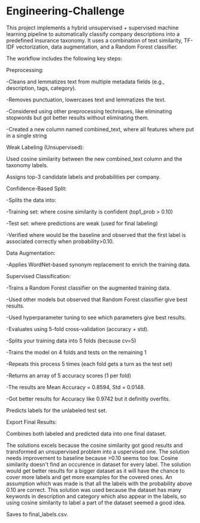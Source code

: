 # Engineering-Challenge
This project implements a hybrid unsupervised + supervised machine learning pipeline to automatically classify company descriptions into a predefined insurance taxonomy. It uses a combination of text similarity, TF-IDF vectorization, data augmentation, and a Random Forest classifier.

The workflow includes the following key steps:

Preprocessing:

-Cleans and lemmatizes text from multiple metadata fields (e.g., description, tags, category).

-Removes punctuation, lowercases text and lemmatizes the text.

-Considered using other preprocessing techniques, like eliminating stopwords but got better results without eliminating them.

-Created a new column named combined_text, where all features where put in a single string

Weak Labeling (Unsupervised):

Used cosine similarity between the new combined_text column and the taxonomy labels.

Assigns top-3 candidate labels and probabilities per company.

Confidence-Based Split:

-Splits the data into:

-Training set: where cosine similarity is confident (top1_prob > 0.10)

-Test set: where predictions are weak (used for final labeling)

-Verified where would be the baseline and observed that the first label is associated correctly when probability>0.10.

Data Augmentation:

-Applies WordNet-based synonym replacement to enrich the training data.

Supervised Classification:

-Trains a Random Forest classifier on the augmented training data.

-Used other models but observed that Random Forest classifier give best results.

-Used hyperparameter tuning to see which parameters give best results.

-Evaluates using 5-fold cross-validation (accuracy + std).

-Splits your training data into 5 folds (because cv=5)

-Trains the model on 4 folds and tests on the remaining 1

-Repeats this process 5 times (each fold gets a turn as the test set)

-Returns an array of 5 accuracy scores (1 per fold)

-The results are Mean Accuracy = 0.8594, Std = 0.0148.

-Got better results for Accuracy like 0.9742 but it definitly overfits.

Predicts labels for the unlabeled test set.

Export Final Results:

Combines both labeled and predicted data into one final dataset.

The solutions excels because the cosine similarity got good results and transformed an unsupervised problem into a uspervised one.
The solution needs improvement to baseline because >0.10 seems too low.
Cosine similarity doesn't find an occurence in dataset for every label.
The solution would get better results for a bigger dataset as it will have the chance to cover more labels and get more examples for the covered ones.
An assumption which was made is that all the labels with the probability above 0.10 are correct.
This solution was used because the dataset has many keywords in description and category which also appear in the labels, so using cosine similarity to label a part of the dataset seemed a good idea.

Saves to final_labels.csv.
